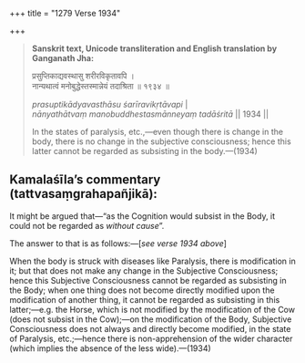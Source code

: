 +++
title = "1279 Verse 1934"

+++
> **Sanskrit text, Unicode transliteration and English translation by Ganganath Jha:** 
>
> प्रसुप्तिकाद्यवस्थासु शरीरविकृतावपि ।  
> नान्यथात्वं मनोबुद्धेस्तस्मान्नेयं तदाश्रिता ॥ १९३४ ॥ 
>
> *prasuptikādyavasthāsu śarīravikṛtāvapi* \|  
> *nānyathātvaṃ manobuddhestasmānneyaṃ tadāśritā* \|\| 1934 \|\| 
>
> In the states of paralysis, etc.,—even though there is change in the body, there is no change in the subjective consciousness; hence this latter cannot be regarded as subsisting in the body.—(1934)



## Kamalaśīla’s commentary (tattvasaṃgrahapañjikā):

It might be argued that—“as the Cognition would subsist in the Body, it could not be regarded as *without cause*”.

The answer to that is as follows:—[*see verse 1934 above*]

When the body is struck with diseases like Paralysis, there is modification in it; but that does not make any change in the Subjective Consciousness; hence this Subjective Consciousness cannot be regarded as subsisting in the Body; when one thing does not become directly modified upon the modification of another thing, it cannot be regarded as subsisting in this latter;—e.g. the Horse, which is not modified by the modification of the Cow (does not subsist in the Cow);—on the modification of the Body, Subjective Consciousness does not always and directly become modified, in the state of Paralysis, etc.;—hence there is non-apprehension of the wider character (which implies the absence of the less wide).—(1934)



